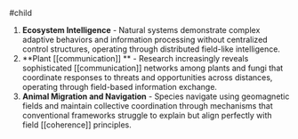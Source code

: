 #child 
1. **Ecosystem Intelligence** - Natural systems demonstrate complex adaptive behaviors and information processing without centralized control structures, operating through distributed field-like intelligence.
2. **Plant [[communication]] ** - Research increasingly reveals sophisticated [[communication]]  networks among plants and fungi that coordinate responses to threats and opportunities across distances, operating through field-based information exchange.
3. **Animal Migration and Navigation** - Species navigate using geomagnetic fields and maintain collective coordination through mechanisms that conventional frameworks struggle to explain but align perfectly with field [[coherence]] principles.